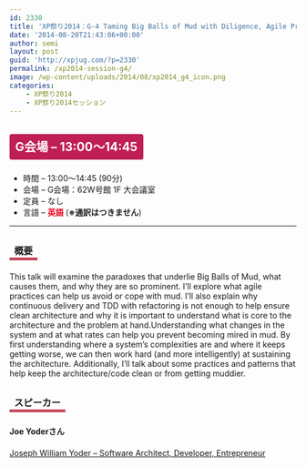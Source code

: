 ```yaml
---
id: 2330
title: 'XP祭り2014：G-4 Taming Big Balls of Mud with Diligence, Agile Practices, and Hard Work【講演】'
date: '2014-08-20T21:43:06+00:00'
author: semi
layout: post
guid: 'http://xpjug.com/?p=2330'
permalink: /xp2014-session-g4/
image: /wp-content/uploads/2014/08/xp2014_g4_icon.png
categories:
    - XP祭り2014
    - XP祭り2014セッション
---
```


## <span style="color:#FFFFFF; background-color:#BF1E56; margin:0 0 30px 0; padding:10px 10px; border-radius:4px; line-height:2.5;">G会場 – 13:00～14:45</span>

- 時間 – 13:00～14:45 (90分)
- 会場 – G会場：62W号館 1F 大会議室
- 定員 – なし
- 言語 – <span style="color:#E7001D; font-weight: bold;">英語</span> (<span style="font-weight: bold;">※通訳はつきません</span>)

---

### <span style="margin:0 0 10px 0; padding:2px 8px; border-width:0 0 5px 0; border-color:#C6485B; border-style:solid; line-height:2.5;">概要</span>

This talk will examine the paradoxes that underlie Big Balls of Mud, what causes them, and why they are so prominent. I’ll explore what agile practices can help us avoid or cope with mud. I’ll also explain why continuous delivery and TDD with refactoring is not enough to help ensure clean architecture and why it is important to understand what is core to the architecture and the problem at hand.Understanding what changes in the system and at what rates can help you prevent becoming mired in mud. By first understanding where a system’s complexities are and where it keeps getting worse, we can then work hard (and more intelligently) at sustaining the architecture. Additionally, I’ll talk about some practices and patterns that help keep the architecture/code clean or from getting muddier.

### <span style="margin:0 0 10px 0; padding:2px 8px; border-width:0 0 5px 0; border-color:#C6485B; border-style:solid; line-height:2.5;">スピーカー</span>

#### <span style="line-height:1.5;">Joe Yoderさん</span>

[Joseph William Yoder – Software Architect, Developer, Entrepreneur](http://www.joeyoder.com/)
